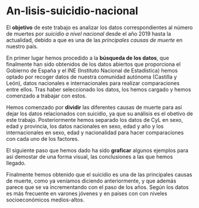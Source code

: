 # An-lisis-suicidio-nacional
El **objetivo** de este trabajo es analizar los datos correspondientes al número
de muertes por *suicidio a nivel nacional* desde el año 2019 hasta la actualidad, 
debido a que es una de las _principales causas de muerte_ en nuestro país.

En primer lugar hemos procedido a la __búsqueda de los datos__, que finalmente 
han sido obtenidos de los datos abiertos que proporciona el Gobierno de España y
el INE (Instituto Nacional de Estadística) hemos optado por recoger datos de 
nuestra comunidad autónoma (Castilla y León), datos nacionales e internacionales
para realizar comparaciones entre ellos.
Tras haber seleccionado los datos, los hemos cargado y hemos comenzado a 
trabajar con estos.

Hemos comenzado por __dividir__ las diferentes causas de muerte para así dejar 
los datos relacionados con suicidio, ya que su análisis es el obetivo de este 
trabajo. Posteriormente hemos separado los datos de CyL en sexo, edad y provincia, 
los datos nacionales en sexo, edad y año y los internacionales en sexo, edad y 
nacionalidad para hacer comparaciones con cada uno de los factores.

El siguiente paso que hemos dado ha sido **graficar** algunos ejemplos para así demostar
de una forma visual, las conclusiones a las que hemos llegado.

Finalmente hemos obtenido que el suicidio es una de las principales causas de muerte, como
ya veníamos diciendo anteriormente, y que además parece que se va incrementando con el
paso de los años. Según los datos es más frecuente en varones jóvenes y en países con
con niveles socioeconómicos medios-altos.
